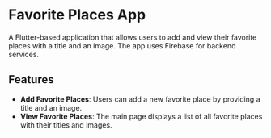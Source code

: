 # Favorite Places App

A Flutter-based application that allows users to add and view their favorite places with a title and an image. The app uses Firebase for backend services.

## Features

- **Add Favorite Places**: Users can add a new favorite place by providing a title and an image.
- **View Favorite Places**: The main page displays a list of all favorite places with their titles and images.